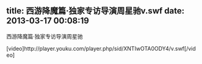 title: 西游降魔篇·独家专访导演周星驰v.swf
date: 2013-03-17 00:08:19
---

<p>
	<span style="white-space:nowrap;">西游降魔篇·独家专访导演周星驰</span>
</p>
<p>
	[video]http://player.youku.com/player.php/sid/XNTIwOTA0ODY4/v.swf[/video]
</p>